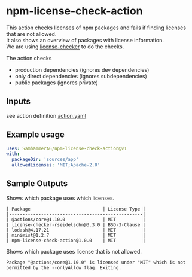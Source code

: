 # npm-license-check-action
This action checks licenses of npm packages and fails if finding licenses that are not allowed.\
It also shows an overview of packages with license information.\
We are using [license-checker](https://github.com/RSeidelsohn/license-checker-rseidelsohn) to do the checks.

The action checks
- production dependencies (ignores dev dependencies)
- only direct dependencies (ignores subdependencies)
- public packages (ignores private)

## Inputs
see action definition [action.yaml](action.yaml)

## Example usage

```yaml
uses: SamhammerAG/npm-license-check-action@v1
with:
  packageDir: 'sources/app'
  allowedLicenses: 'MIT;Apache-2.0'
```

## Sample Outputs

Shows which package uses which licenses.
```
| Package                           | License Type |
|--------------------------------------------------|
| @actions/core@1.10.0              | MIT          |
| license-checker-rseidelsohn@3.3.0 | BSD-3-Clause |
| lodash@4.17.21                    | MIT          |
| minimist@1.2.7                    | MIT          |
| npm-license-check-action@1.0.0    | MIT          |
```

Shows which package uses license that is not allowed.
```
Package "@actions/core@1.10.0" is licensed under "MIT" which is not permitted by the --onlyAllow flag. Exiting.
```
